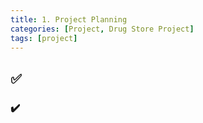 ```yaml
---
title: 1. Project Planning
categories: [Project, Drug Store Project]
tags: [project]
---
```


## ✅

### ✔️

